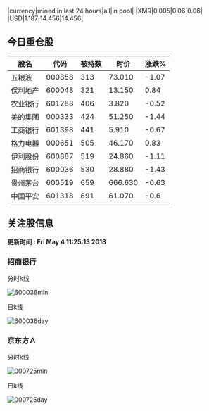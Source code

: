 |currency|mined in last 24 hours|all|in pool|
|XMR|0.005|0.06|0.06|
|USD|1.187|14.456|14.456|

## 今日重仓股 

|股名|代码|被持数|时价|涨跌%|
|---|---|---|---|---|
|五粮液|000858|313|73.010|-1.07|
|保利地产|600048|321|13.150|0.84|
|农业银行|601288|406|3.820|-0.52|
|美的集团|000333|424|51.250|-1.44|
|工商银行|601398|441|5.910|-0.67|
|格力电器|000651|505|46.170|0.83|
|伊利股份|600887|519|24.860|-1.11|
|招商银行|600036|530|28.880|-1.43|
|贵州茅台|600519|659|666.630|-0.63|
|中国平安|601318|691|61.070|-0.6|

## 关注股信息
**更新时间 : Fri May  4 11:25:13 2018**
### 招商银行 
分时k线

![600036min](http://image.sinajs.cn/newchart/min/n/sh600036.gif)

日k线

![600036day](http://image.sinajs.cn/newchart/daily/n/sh600036.gif)

### 京东方Ａ 
分时k线

![000725min](http://image.sinajs.cn/newchart/min/n/sz000725.gif)

日k线

![000725day](http://image.sinajs.cn/newchart/daily/n/sz000725.gif)
